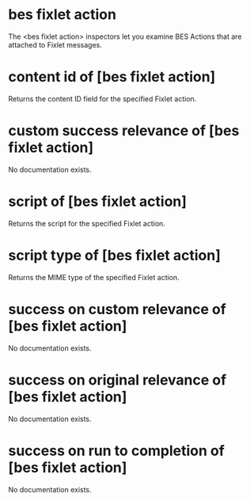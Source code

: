# bes fixlet action

The &lt;bes fixlet action&gt; inspectors let you examine BES Actions that are attached to Fixlet messages.

# content id of [bes fixlet action]

Returns the content ID field for the specified Fixlet action.

# custom success relevance of [bes fixlet action]

No documentation exists.

# script of [bes fixlet action]

Returns the script for the specified Fixlet action.

# script type of [bes fixlet action]

Returns the MIME type of the specified Fixlet action.

# success on custom relevance of [bes fixlet action]

No documentation exists.

# success on original relevance of [bes fixlet action]

No documentation exists.

# success on run to completion of [bes fixlet action]

No documentation exists.
